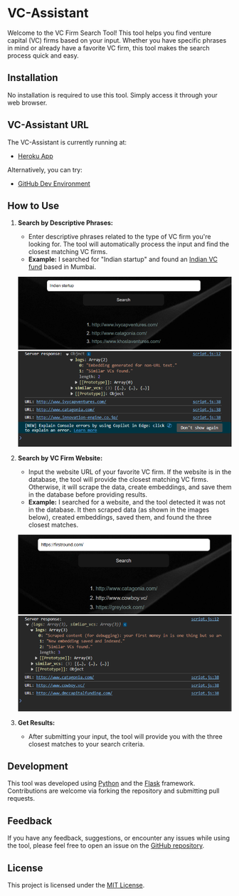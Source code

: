 # VC-Assistant

Welcome to the VC Firm Search Tool! This tool helps you find venture capital (VC) firms based on your input. Whether you have specific phrases in mind or already have a favorite VC firm, this tool makes the search process quick and easy.

## Installation

No installation is required to use this tool. Simply access it through your web browser.

## VC-Assistant URL

The VC-Assistant is currently running at:

- [Heroku App](https://vc-assistant-6a98c041519b.herokuapp.com/)

Alternatively, you can try:

- [GitHub Dev Environment](https://supreme-space-winner-vg6777644pq2w7xg-5000.app.github.dev/)
  
## How to Use

1. **Search by Descriptive Phrases:**
   - Enter descriptive phrases related to the type of VC firm you're looking for. The tool will automatically process the input and find the closest matching VC firms.
   - **Example:** I searched for "Indian startup" and found an [Indian VC fund](http://www.ivycapventures.com/) based in Mumbai.
   
    ![The query](images/3.png)
    ![Logs](images/4.png)

2. **Search by VC Firm Website:**
   - Input the website URL of your favorite VC firm. If the website is in the database, the tool will provide the closest matching VC firms. Otherwise, it will scrape the data, create embeddings, and save them in the database before providing results.
   - **Example:** I searched for a website, and the tool detected it was not in the database. It then scraped data (as shown in the images below), created embeddings, saved them, and found the three closest matches.
   
    ![The query](images/1.png)
    ![Logs](images/2.png)

3. **Get Results:**
   - After submitting your input, the tool will provide you with the three closest matches to your search criteria.


## Development

This tool was developed using [Python](https://www.python.org/) and the [Flask](https://flask.palletsprojects.com/) framework. Contributions are welcome via forking the repository and submitting pull requests.

## Feedback

If you have any feedback, suggestions, or encounter any issues while using the tool, please feel free to open an issue on the [GitHub repository](https://github.com/ashotvardanya/VC-Assistant).



## License

This project is licensed under the [MIT License](LICENSE).
